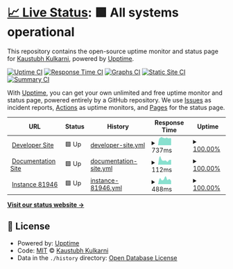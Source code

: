 # [📈 Live Status](https://status.myapms.com): <!--live status--> **🟩 All systems operational**

This repository contains the open-source uptime monitor and status page for [Kaustubh Kulkarni](https://kaustubhk24.com), powered by [Upptime](https://github.com/upptime/upptime).

[![Uptime CI](https://github.com/kaustubhk24/status.myapms.com/workflows/Uptime%20CI/badge.svg)](https://github.com/kaustubhk24/status.myapms.com/actions?query=workflow%3A%22Uptime+CI%22)
[![Response Time CI](https://github.com/kaustubhk24/status.myapms.com/workflows/Response%20Time%20CI/badge.svg)](https://github.com/kaustubhk24/status.myapms.com/actions?query=workflow%3A%22Response+Time+CI%22)
[![Graphs CI](https://github.com/kaustubhk24/status.myapms.com/workflows/Graphs%20CI/badge.svg)](https://github.com/kaustubhk24/status.myapms.com/actions?query=workflow%3A%22Graphs+CI%22)
[![Static Site CI](https://github.com/kaustubhk24/status.myapms.com/workflows/Static%20Site%20CI/badge.svg)](https://github.com/kaustubhk24/status.myapms.com/actions?query=workflow%3A%22Static+Site+CI%22)
[![Summary CI](https://github.com/kaustubhk24/status.myapms.com/workflows/Summary%20CI/badge.svg)](https://github.com/kaustubhk24/status.myapms.com/actions?query=workflow%3A%22Summary+CI%22)

With [Upptime](https://upptime.js.org), you can get your own unlimited and free uptime monitor and status page, powered entirely by a GitHub repository. We use [Issues](https://github.com/kaustubhk24/status.myapms.com/issues) as incident reports, [Actions](https://github.com/kaustubhk24/status.myapms.com/actions) as uptime monitors, and [Pages](https://status.myapms.com) for the status page.

<!--start: status pages-->
<!-- This summary is generated by Upptime (https://github.com/upptime/upptime) -->
<!-- Do not edit this manually, your changes will be overwritten -->
<!-- prettier-ignore -->
| URL | Status | History | Response Time | Uptime |
| --- | ------ | ------- | ------------- | ------ |
| <img alt="" src="https://icons.duckduckgo.com/ip3/dev.myapms.com.ico" height="13"> [Developer Site](https://dev.myapms.com) | 🟩 Up | [developer-site.yml](https://github.com/kaustubhk24/status.myapms.com/commits/HEAD/history/developer-site.yml) | <details><summary><img alt="Response time graph" src="./graphs/developer-site/response-time-week.png" height="20"> 737ms</summary><br><a href="https://status.myapms.com/history/developer-site"><img alt="Response time 779" src="https://img.shields.io/endpoint?url=https%3A%2F%2Fraw.githubusercontent.com%2Fkaustubhk24%2Fstatus.myapms.com%2FHEAD%2Fapi%2Fdeveloper-site%2Fresponse-time.json"></a><br><a href="https://status.myapms.com/history/developer-site"><img alt="24-hour response time 813" src="https://img.shields.io/endpoint?url=https%3A%2F%2Fraw.githubusercontent.com%2Fkaustubhk24%2Fstatus.myapms.com%2FHEAD%2Fapi%2Fdeveloper-site%2Fresponse-time-day.json"></a><br><a href="https://status.myapms.com/history/developer-site"><img alt="7-day response time 737" src="https://img.shields.io/endpoint?url=https%3A%2F%2Fraw.githubusercontent.com%2Fkaustubhk24%2Fstatus.myapms.com%2FHEAD%2Fapi%2Fdeveloper-site%2Fresponse-time-week.json"></a><br><a href="https://status.myapms.com/history/developer-site"><img alt="30-day response time 787" src="https://img.shields.io/endpoint?url=https%3A%2F%2Fraw.githubusercontent.com%2Fkaustubhk24%2Fstatus.myapms.com%2FHEAD%2Fapi%2Fdeveloper-site%2Fresponse-time-month.json"></a><br><a href="https://status.myapms.com/history/developer-site"><img alt="1-year response time 779" src="https://img.shields.io/endpoint?url=https%3A%2F%2Fraw.githubusercontent.com%2Fkaustubhk24%2Fstatus.myapms.com%2FHEAD%2Fapi%2Fdeveloper-site%2Fresponse-time-year.json"></a></details> | <details><summary><a href="https://status.myapms.com/history/developer-site">100.00%</a></summary><a href="https://status.myapms.com/history/developer-site"><img alt="All-time uptime 20.61%" src="https://img.shields.io/endpoint?url=https%3A%2F%2Fraw.githubusercontent.com%2Fkaustubhk24%2Fstatus.myapms.com%2FHEAD%2Fapi%2Fdeveloper-site%2Fuptime.json"></a><br><a href="https://status.myapms.com/history/developer-site"><img alt="24-hour uptime 100.00%" src="https://img.shields.io/endpoint?url=https%3A%2F%2Fraw.githubusercontent.com%2Fkaustubhk24%2Fstatus.myapms.com%2FHEAD%2Fapi%2Fdeveloper-site%2Fuptime-day.json"></a><br><a href="https://status.myapms.com/history/developer-site"><img alt="7-day uptime 100.00%" src="https://img.shields.io/endpoint?url=https%3A%2F%2Fraw.githubusercontent.com%2Fkaustubhk24%2Fstatus.myapms.com%2FHEAD%2Fapi%2Fdeveloper-site%2Fuptime-week.json"></a><br><a href="https://status.myapms.com/history/developer-site"><img alt="30-day uptime 99.86%" src="https://img.shields.io/endpoint?url=https%3A%2F%2Fraw.githubusercontent.com%2Fkaustubhk24%2Fstatus.myapms.com%2FHEAD%2Fapi%2Fdeveloper-site%2Fuptime-month.json"></a><br><a href="https://status.myapms.com/history/developer-site"><img alt="1-year uptime 20.68%" src="https://img.shields.io/endpoint?url=https%3A%2F%2Fraw.githubusercontent.com%2Fkaustubhk24%2Fstatus.myapms.com%2FHEAD%2Fapi%2Fdeveloper-site%2Fuptime-year.json"></a></details>
| <img alt="" src="https://icons.duckduckgo.com/ip3/docs.myapms.com.ico" height="13"> [Documentation Site](https://docs.myapms.com) | 🟩 Up | [documentation-site.yml](https://github.com/kaustubhk24/status.myapms.com/commits/HEAD/history/documentation-site.yml) | <details><summary><img alt="Response time graph" src="./graphs/documentation-site/response-time-week.png" height="20"> 112ms</summary><br><a href="https://status.myapms.com/history/documentation-site"><img alt="Response time 152" src="https://img.shields.io/endpoint?url=https%3A%2F%2Fraw.githubusercontent.com%2Fkaustubhk24%2Fstatus.myapms.com%2FHEAD%2Fapi%2Fdocumentation-site%2Fresponse-time.json"></a><br><a href="https://status.myapms.com/history/documentation-site"><img alt="24-hour response time 77" src="https://img.shields.io/endpoint?url=https%3A%2F%2Fraw.githubusercontent.com%2Fkaustubhk24%2Fstatus.myapms.com%2FHEAD%2Fapi%2Fdocumentation-site%2Fresponse-time-day.json"></a><br><a href="https://status.myapms.com/history/documentation-site"><img alt="7-day response time 112" src="https://img.shields.io/endpoint?url=https%3A%2F%2Fraw.githubusercontent.com%2Fkaustubhk24%2Fstatus.myapms.com%2FHEAD%2Fapi%2Fdocumentation-site%2Fresponse-time-week.json"></a><br><a href="https://status.myapms.com/history/documentation-site"><img alt="30-day response time 150" src="https://img.shields.io/endpoint?url=https%3A%2F%2Fraw.githubusercontent.com%2Fkaustubhk24%2Fstatus.myapms.com%2FHEAD%2Fapi%2Fdocumentation-site%2Fresponse-time-month.json"></a><br><a href="https://status.myapms.com/history/documentation-site"><img alt="1-year response time 139" src="https://img.shields.io/endpoint?url=https%3A%2F%2Fraw.githubusercontent.com%2Fkaustubhk24%2Fstatus.myapms.com%2FHEAD%2Fapi%2Fdocumentation-site%2Fresponse-time-year.json"></a></details> | <details><summary><a href="https://status.myapms.com/history/documentation-site">100.00%</a></summary><a href="https://status.myapms.com/history/documentation-site"><img alt="All-time uptime 100.00%" src="https://img.shields.io/endpoint?url=https%3A%2F%2Fraw.githubusercontent.com%2Fkaustubhk24%2Fstatus.myapms.com%2FHEAD%2Fapi%2Fdocumentation-site%2Fuptime.json"></a><br><a href="https://status.myapms.com/history/documentation-site"><img alt="24-hour uptime 100.00%" src="https://img.shields.io/endpoint?url=https%3A%2F%2Fraw.githubusercontent.com%2Fkaustubhk24%2Fstatus.myapms.com%2FHEAD%2Fapi%2Fdocumentation-site%2Fuptime-day.json"></a><br><a href="https://status.myapms.com/history/documentation-site"><img alt="7-day uptime 100.00%" src="https://img.shields.io/endpoint?url=https%3A%2F%2Fraw.githubusercontent.com%2Fkaustubhk24%2Fstatus.myapms.com%2FHEAD%2Fapi%2Fdocumentation-site%2Fuptime-week.json"></a><br><a href="https://status.myapms.com/history/documentation-site"><img alt="30-day uptime 100.00%" src="https://img.shields.io/endpoint?url=https%3A%2F%2Fraw.githubusercontent.com%2Fkaustubhk24%2Fstatus.myapms.com%2FHEAD%2Fapi%2Fdocumentation-site%2Fuptime-month.json"></a><br><a href="https://status.myapms.com/history/documentation-site"><img alt="1-year uptime 100.00%" src="https://img.shields.io/endpoint?url=https%3A%2F%2Fraw.githubusercontent.com%2Fkaustubhk24%2Fstatus.myapms.com%2FHEAD%2Fapi%2Fdocumentation-site%2Fuptime-year.json"></a></details>
| <img alt="" src="https://icons.duckduckgo.com/ip3/dev81946.service-now.com.ico" height="13"> [Instance 81946](https://dev81946.service-now.com/) | 🟩 Up | [instance-81946.yml](https://github.com/kaustubhk24/status.myapms.com/commits/HEAD/history/instance-81946.yml) | <details><summary><img alt="Response time graph" src="./graphs/instance-81946/response-time-week.png" height="20"> 488ms</summary><br><a href="https://status.myapms.com/history/instance-81946"><img alt="Response time 545" src="https://img.shields.io/endpoint?url=https%3A%2F%2Fraw.githubusercontent.com%2Fkaustubhk24%2Fstatus.myapms.com%2FHEAD%2Fapi%2Finstance-81946%2Fresponse-time.json"></a><br><a href="https://status.myapms.com/history/instance-81946"><img alt="24-hour response time 510" src="https://img.shields.io/endpoint?url=https%3A%2F%2Fraw.githubusercontent.com%2Fkaustubhk24%2Fstatus.myapms.com%2FHEAD%2Fapi%2Finstance-81946%2Fresponse-time-day.json"></a><br><a href="https://status.myapms.com/history/instance-81946"><img alt="7-day response time 488" src="https://img.shields.io/endpoint?url=https%3A%2F%2Fraw.githubusercontent.com%2Fkaustubhk24%2Fstatus.myapms.com%2FHEAD%2Fapi%2Finstance-81946%2Fresponse-time-week.json"></a><br><a href="https://status.myapms.com/history/instance-81946"><img alt="30-day response time 535" src="https://img.shields.io/endpoint?url=https%3A%2F%2Fraw.githubusercontent.com%2Fkaustubhk24%2Fstatus.myapms.com%2FHEAD%2Fapi%2Finstance-81946%2Fresponse-time-month.json"></a><br><a href="https://status.myapms.com/history/instance-81946"><img alt="1-year response time 615" src="https://img.shields.io/endpoint?url=https%3A%2F%2Fraw.githubusercontent.com%2Fkaustubhk24%2Fstatus.myapms.com%2FHEAD%2Fapi%2Finstance-81946%2Fresponse-time-year.json"></a></details> | <details><summary><a href="https://status.myapms.com/history/instance-81946">100.00%</a></summary><a href="https://status.myapms.com/history/instance-81946"><img alt="All-time uptime 55.02%" src="https://img.shields.io/endpoint?url=https%3A%2F%2Fraw.githubusercontent.com%2Fkaustubhk24%2Fstatus.myapms.com%2FHEAD%2Fapi%2Finstance-81946%2Fuptime.json"></a><br><a href="https://status.myapms.com/history/instance-81946"><img alt="24-hour uptime 100.00%" src="https://img.shields.io/endpoint?url=https%3A%2F%2Fraw.githubusercontent.com%2Fkaustubhk24%2Fstatus.myapms.com%2FHEAD%2Fapi%2Finstance-81946%2Fuptime-day.json"></a><br><a href="https://status.myapms.com/history/instance-81946"><img alt="7-day uptime 100.00%" src="https://img.shields.io/endpoint?url=https%3A%2F%2Fraw.githubusercontent.com%2Fkaustubhk24%2Fstatus.myapms.com%2FHEAD%2Fapi%2Finstance-81946%2Fuptime-week.json"></a><br><a href="https://status.myapms.com/history/instance-81946"><img alt="30-day uptime 77.32%" src="https://img.shields.io/endpoint?url=https%3A%2F%2Fraw.githubusercontent.com%2Fkaustubhk24%2Fstatus.myapms.com%2FHEAD%2Fapi%2Finstance-81946%2Fuptime-month.json"></a><br><a href="https://status.myapms.com/history/instance-81946"><img alt="1-year uptime 40.75%" src="https://img.shields.io/endpoint?url=https%3A%2F%2Fraw.githubusercontent.com%2Fkaustubhk24%2Fstatus.myapms.com%2FHEAD%2Fapi%2Finstance-81946%2Fuptime-year.json"></a></details>

<!--end: status pages-->

[**Visit our status website →**](https://status.myapms.com)

## 📄 License

- Powered by: [Upptime](https://github.com/upptime/upptime)
- Code: [MIT](./LICENSE) © [Kaustubh Kulkarni](https://kaustubhk24.com)
- Data in the `./history` directory: [Open Database License](https://opendatacommons.org/licenses/odbl/1-0/)

